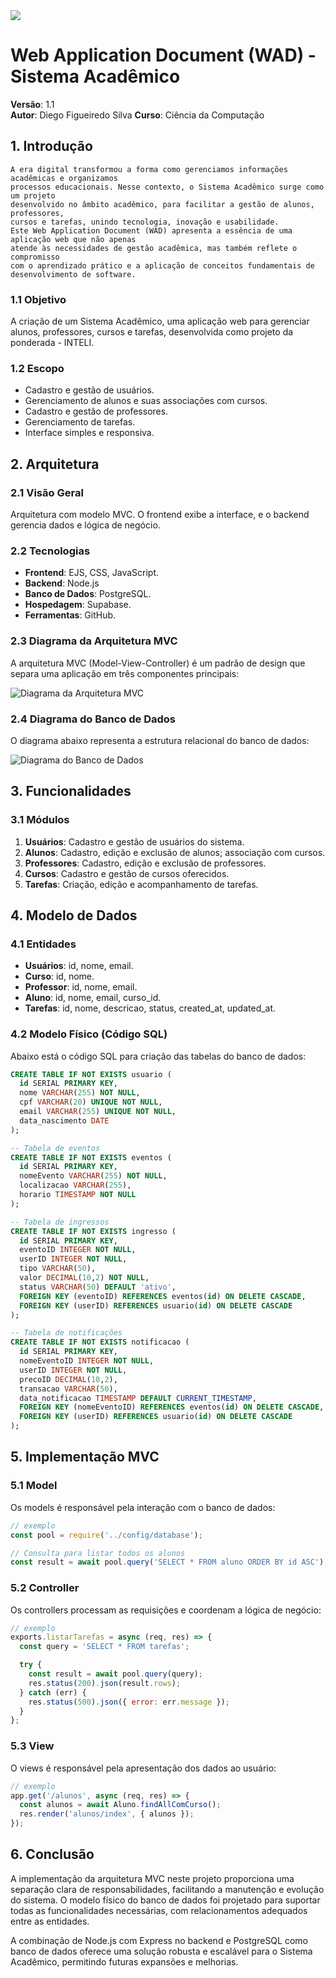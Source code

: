 <img src="../assets/logointeli.png">

# Web Application Document (WAD) - Sistema Acadêmico

**Versão**: 1.1    
**Autor**: Diego Figueiredo Silva
**Curso**: Ciência da Computação  

## 1. Introdução
    A era digital transformou a forma como gerenciamos informações acadêmicas e organizamos 
    processos educacionais. Nesse contexto, o Sistema Acadêmico surge como um projeto 
    desenvolvido no âmbito acadêmico, para facilitar a gestão de alunos, professores, 
    cursos e tarefas, unindo tecnologia, inovação e usabilidade. 
    Este Web Application Document (WAD) apresenta a essência de uma aplicação web que não apenas 
    atende às necessidades de gestão acadêmica, mas também reflete o compromisso 
    com o aprendizado prático e a aplicação de conceitos fundamentais de desenvolvimento de software.

### 1.1 Objetivo
A criação de um Sistema Acadêmico, uma aplicação web para gerenciar alunos, professores, cursos e tarefas, desenvolvida como projeto da ponderada - INTELI.

### 1.2 Escopo
- Cadastro e gestão de usuários.
- Gerenciamento de alunos e suas associações com cursos.
- Cadastro e gestão de professores.
- Gerenciamento de tarefas.
- Interface simples e responsiva.

## 2. Arquitetura

### 2.1 Visão Geral
Arquitetura com modelo MVC. O frontend exibe a interface, e o backend gerencia dados e lógica de negócio.

### 2.2 Tecnologias
- **Frontend**: EJS, CSS, JavaScript.
- **Backend**: Node.js
- **Banco de Dados**: PostgreSQL.
- **Hospedagem**: Supabase.
- **Ferramentas**: GitHub.

### 2.3 Diagrama da Arquitetura MVC

A arquitetura MVC (Model-View-Controller) é um padrão de design que separa uma aplicação em três componentes principais:

![Diagrama da Arquitetura MVC](assets/mvc_diagram.png)


### 2.4 Diagrama do Banco de Dados

O diagrama abaixo representa a estrutura relacional do banco de dados:

![Diagrama do Banco de Dados](assets/modelo-banco.png)

## 3. Funcionalidades

### 3.1 Módulos
1. **Usuários**: Cadastro e gestão de usuários do sistema.
2. **Alunos**: Cadastro, edição e exclusão de alunos; associação com cursos.
3. **Professores**: Cadastro, edição e exclusão de professores.
4. **Cursos**: Cadastro e gestão de cursos oferecidos.
5. **Tarefas**: Criação, edição e acompanhamento de tarefas.

## 4. Modelo de Dados

### 4.1 Entidades
- **Usuários**: id, nome, email.
- **Curso**: id, nome.
- **Professor**: id, nome, email.
- **Aluno**: id, nome, email, curso_id.
- **Tarefas**: id, nome, descricao, status, created_at, updated_at.


### 4.2 Modelo Físico (Código SQL)

Abaixo está o código SQL para criação das tabelas do banco de dados:

```sql
CREATE TABLE IF NOT EXISTS usuario (
  id SERIAL PRIMARY KEY,
  nome VARCHAR(255) NOT NULL,
  cpf VARCHAR(20) UNIQUE NOT NULL,
  email VARCHAR(255) UNIQUE NOT NULL,
  data_nascimento DATE
);

-- Tabela de eventos
CREATE TABLE IF NOT EXISTS eventos (
  id SERIAL PRIMARY KEY,
  nomeEvento VARCHAR(255) NOT NULL,
  localizacao VARCHAR(255),
  horario TIMESTAMP NOT NULL
);

-- Tabela de ingressos
CREATE TABLE IF NOT EXISTS ingresso (
  id SERIAL PRIMARY KEY,
  eventoID INTEGER NOT NULL,
  userID INTEGER NOT NULL,
  tipo VARCHAR(50),
  valor DECIMAL(10,2) NOT NULL,
  status VARCHAR(50) DEFAULT 'ativo',
  FOREIGN KEY (eventoID) REFERENCES eventos(id) ON DELETE CASCADE,
  FOREIGN KEY (userID) REFERENCES usuario(id) ON DELETE CASCADE
);

-- Tabela de notificações
CREATE TABLE IF NOT EXISTS notificacao (
  id SERIAL PRIMARY KEY,
  nomeEventoID INTEGER NOT NULL,
  userID INTEGER NOT NULL,
  precoID DECIMAL(10,2),
  transacao VARCHAR(50),
  data_notificacao TIMESTAMP DEFAULT CURRENT_TIMESTAMP,
  FOREIGN KEY (nomeEventoID) REFERENCES eventos(id) ON DELETE CASCADE,
  FOREIGN KEY (userID) REFERENCES usuario(id) ON DELETE CASCADE
);

```

## 5. Implementação MVC

### 5.1 Model
Os models é responsável pela interação com o banco de dados:

```javascript
// exemplo
const pool = require('../config/database');

// Consulta para listar todos os alunos
const result = await pool.query('SELECT * FROM aluno ORDER BY id ASC');
```

### 5.2 Controller
Os controllers processam as requisições e coordenam a lógica de negócio:

```javascript
// exemplo
exports.listarTarefas = async (req, res) => {
  const query = 'SELECT * FROM tarefas';

  try {
    const result = await pool.query(query);
    res.status(200).json(result.rows);
  } catch (err) {
    res.status(500).json({ error: err.message });
  }
};
```

### 5.3 View
O views é responsável pela apresentação dos dados ao usuário:

```javascript
// exemplo 
app.get('/alunos', async (req, res) => {
  const alunos = await Aluno.findAllComCurso();
  res.render('alunos/index', { alunos });
});
```

## 6. Conclusão

A implementação da arquitetura MVC neste projeto proporciona uma separação clara de responsabilidades, facilitando a manutenção e evolução do sistema. O modelo físico do banco de dados foi projetado para suportar todas as funcionalidades necessárias, com relacionamentos adequados entre as entidades.

A combinação de Node.js com Express no backend e PostgreSQL como banco de dados oferece uma solução robusta e escalável para o Sistema Acadêmico, permitindo futuras expansões e melhorias.
